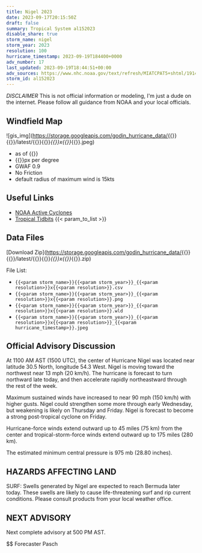 ```yaml
---
title: Nigel 2023
date: 2023-09-17T20:15:50Z
draft: false
summary: Tropical System al152023
disable_share: true
storm_name: nigel
storm_year: 2023
resolution: 100
hurricane_timestamp: 2023-09-19T184400+0000
adv_number: 17
last_updated: 2023-09-19T18:44:51+00:00
adv_sources: https://www.nhc.noaa.gov/text/refresh/MIATCPAT5+shtml/191451.shtml;https://www.nhc.noaa.gov/refresh/graphics_at5+shtml/145551.shtml?cone
storm_id: al152023
---
```

*DISCLAIMER* This is not official information or modeling, I'm just a dude on the internet.  Please follow all guidance from NOAA and your local officials.

## Windfield Map
![gis_img](https://storage.googleapis.com/godin_hurricane_data/{{<param storm_name>}}{{<param storm_year>}}/latest/{{<param storm_name>}}{{<param storm_year>}}_{{<param resolution>}}x{{<param resolution>}}_{{<param hurricane_timestamp>}}.jpeg)

- as of {{<param last_updated>}}
- {{<param resolution>}}px per degree
- GWAF 0.9
- No Friction
- default radius of maximum wind is 15kts

## Useful Links
- [NOAA Active Cyclones](https://www.nhc.noaa.gov/)
- [Tropical Tidbits](https://www.tropicaltidbits.com/storminfo/)
{{< param_to_list >}}

## Data Files
[Download Zip](https://storage.googleapis.com/godin_hurricane_data/{{<param storm_name>}}{{<param storm_year>}}/latest/{{<param storm_name>}}{{<param storm_year>}}_{{<param resolution>}}x{{<param resolution>}}_{{<param hurricane_timestamp>}}.zip)

File List:
- `{{<param storm_name>}}{{<param storm_year>}}_{{<param resolution>}}x{{<param resolution>}}.csv`
- `{{<param storm_name>}}{{<param storm_year>}}_{{<param resolution>}}x{{<param resolution>}}.png`
- `{{<param storm_name>}}{{<param storm_year>}}_{{<param resolution>}}x{{<param resolution>}}.wld`
- `{{<param storm_name>}}{{<param storm_year>}}_{{<param resolution>}}x{{<param resolution>}}_{{<param hurricane_timestamp>}}.jpeg`


## Official Advisory Discussion
At 1100 AM AST (1500 UTC), the center of Hurricane Nigel was located
near latitude 30.5 North, longitude 54.3 West.  Nigel is moving
toward the northwest near 13 mph (20 km/h).  The hurricane is
forecast to turn northward late today, and then accelerate rapidly
northeastward through the rest of the week.
 
Maximum sustained winds have increased to near 90 mph (150 km/h)
with higher gusts.  Nigel could strengthen some more through early
Wednesday, but weakening is likely on Thursday and Friday.  Nigel
is forecast to become a strong post-tropical cyclone on Friday.
 
Hurricane-force winds extend outward up to 45 miles (75 km) from the
center and tropical-storm-force winds extend outward up to 175 miles
(280 km).
 
The estimated minimum central pressure is 975 mb (28.80 inches).
 
 
HAZARDS AFFECTING LAND
----------------------
SURF:  Swells generated by Nigel are expected to reach Bermuda
later today.  These swells are likely to cause life-threatening
surf and rip current conditions.  Please consult products from your
local weather office.
 
 
NEXT ADVISORY
-------------
Next complete advisory at 500 PM AST.
 
$$
Forecaster Pasch